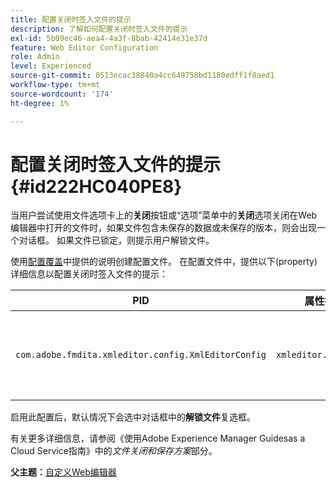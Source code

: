 ```yaml
---
title: 配置关闭时签入文件的提示
description: 了解如何配置关闭时签入文件的提示
exl-id: 5b09ec46-aea4-4a3f-8bab-42414e31e37d
feature: Web Editor Configuration
role: Admin
level: Experienced
source-git-commit: 0513ecac38840a4cc649758bd1180edff1f8aed1
workflow-type: tm+mt
source-wordcount: '174'
ht-degree: 1%

---
```


# 配置关闭时签入文件的提示 {#id222HC040PE8}

当用户尝试使用文件选项卡上的&#x200B;**关闭**&#x200B;按钮或“选项”菜单中的&#x200B;**关闭**&#x200B;选项关闭在Web编辑器中打开的文件时，如果文件包含未保存的数据或未保存的版本，则会出现一个对话框。 如果文件已锁定，则提示用户解锁文件。

使用[配置覆盖](download-install-additional-config-override.md#)中提供的说明创建配置文件。 在配置文件中，提供以下\(property\)详细信息以配置关闭时签入文件的提示：

| PID | 属性键 | 属性值 |
|---|------------|--------------|
| `com.adobe.fmdita.xmleditor.config.XmlEditorConfig` | `xmleditor.checkin` | 布尔值\( true/ false\)。<br> **默认值**： false |

启用此配置后，默认情况下会选中对话框中的&#x200B;**解锁文件**&#x200B;复选框。

有关更多详细信息，请参阅《使用Adobe Experience Manager Guidesas a Cloud Service指南》中的&#x200B;*文件关闭和保存方案*&#x200B;部分。

**父主题：**&#x200B;[&#x200B;自定义Web编辑器](conf-web-editor.md)
